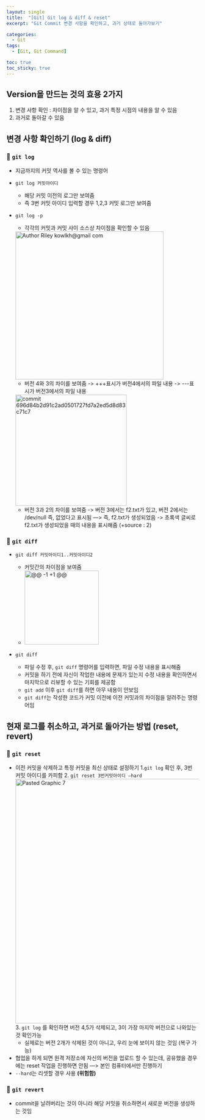```yaml
---
layout: single
title:  "[Git] Git log & diff & reset"
excerpt: "Git Commit 변경 사항을 확인하고, 과거 상태로 돌아가보기"

categories:
  - Git
tags:
  - [Git, Git Command]

toc: true
toc_sticky: true
---
```


## Version을 만드는 것의 효용 2가지
1. 변경 사항 확인 : 차이점을 알 수 있고, 과거 특정 시점의 내용을 알 수 있음
2. 과거로 돌아갈 수 있음

## 변경 사항 확인하기 (log & diff)
### 💫 `git log`
- 지금까지의 커밋 역사를 볼 수 있는 명령어
- `git log 커밋아이디`
    - 해당 커밋 이전의 로그만 보여줌
    - 즉 3번 커밋 아이디 입력할 경우 1,2,3 커밋 로그만 보여줌
- `git log -p`
    - 각각의 커밋과 커밋 사이 소스상 차이점을 확인할 수 있음
    <img width="388" alt="Author Riley kowlkh@gmail com" src="https://user-images.githubusercontent.com/100764055/156709234-fea7c449-26d6-48c1-8db6-e831253182d8.png">
    
    - 버전 4와 3의 차이를 보여줌
        -> +++표시가 버전4에서의 파일 내용
        -> ---표시가 버전3에서의 파일 내용
        
    <img width="291" alt="commit 696d84b2d91c2ad0501727fd7a2ed5d8d83c71c7" src="https://user-images.githubusercontent.com/100764055/156709290-f33f7359-1f5e-4dee-9293-25e327464f4d.png">
    
    - 버전 3과 2의 차이를 보여줌
        -> 버전 3에서는 f2.txt가 있고, 버전 2에서는 /dev/null 즉, 없었다고 표시됨 —> 즉, f2.txt가 생성되었음
        -> 초록색 글씨로 f2.txt가 생성되었을 때의 내용을 표시해줌 (+source : 2)

### 💫 `git diff`
- `git diff 커밋아이디1..커밋아이디2`
    - 커밋간의 차이점을 보여줌
    - <img width="194" alt="@@ -1 +1 @@" src="https://user-images.githubusercontent.com/100764055/156709375-320bd259-f189-43fe-b9c6-a2e0d21c4df9.png">

- `git diff`
    - 파일 수정 후, `git diff` 명령어를 입력하면, 파일 수정 내용을 표시해줌
    - 커밋을 하기 전에 자신이 작업한 내용에 문제가 있는지 수정 내용을 확인하면서 마지막으로 리뷰할 수 있는 기회를 제공함
    - `git add` 이후 `git diff`를 하면 아무 내용이 안보임
    - `git diff`는 작성한 코드가 커밋 이전에 이전 커밋과의 차이점을 알려주는 명령어임

## 현재 로그를 취소하고, 과거로 돌아가는 방법 (reset, revert)
### 💫 `git reset` 
- 이전 커밋을 삭제하고 특정 커밋을 최신 상태로 설정하기
  1.`git log` 확인 후, 3번 커밋 아이디를 카피함
  2. `git reset 3번커밋아이디 —hard`
  <img width="641" alt="Pasted Graphic 7" src="https://user-images.githubusercontent.com/100764055/156709183-5934ba3c-84c0-4eaf-b42f-86c022b24c3b.png">
  3. `git log` 를 확인하면 버전 4,5가 삭제되고, 3이 가장 마지막 버전으로 나와있는 것 확인가능
    - 실제로는 버전 2개가 삭제된 것이 아니고, 우리 눈에 보이지 않는 것임 (복구 가능)
- 협업을 하게 되면 원격 저장소에 자신의 버전을 업로드 할 수 있는데, 공유했을 경우에는 reset 작업을 진행하면 안됨 —> 본인 컴퓨터에서만 진행하기
- `--hard`는 리셋할 경우 사용 **(위험함)**

### 💫 `git revert`
- commit을 날려버리는 것이 아니라 해당 커밋을 취소하면서 새로운 버전을 생성하는 것임


